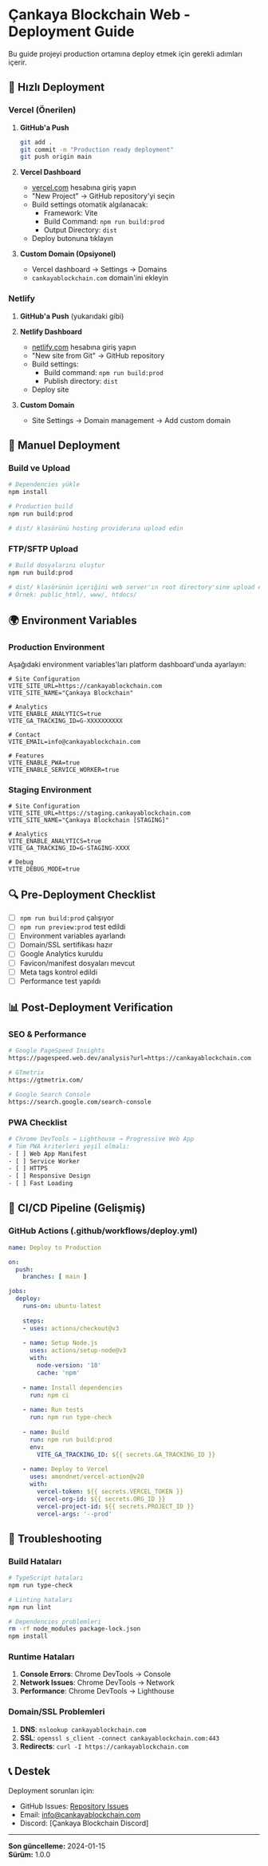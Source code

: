 # Çankaya Blockchain Web - Deployment Guide

Bu guide projeyi production ortamına deploy etmek için gerekli adımları içerir.

## 🚀 Hızlı Deployment

### Vercel (Önerilen)

1. **GitHub'a Push**
   ```bash
   git add .
   git commit -m "Production ready deployment"
   git push origin main
   ```

2. **Vercel Dashboard**
   - [vercel.com](https://vercel.com) hesabına giriş yapın
   - "New Project" → GitHub repository'yi seçin
   - Build settings otomatik algılanacak:
     - Framework: Vite
     - Build Command: `npm run build:prod`
     - Output Directory: `dist`
   - Deploy butonuna tıklayın

3. **Custom Domain (Opsiyonel)**
   - Vercel dashboard → Settings → Domains
   - `cankayablockchain.com` domain'ini ekleyin

### Netlify

1. **GitHub'a Push** (yukarıdaki gibi)

2. **Netlify Dashboard**
   - [netlify.com](https://netlify.com) hesabına giriş yapın
   - "New site from Git" → GitHub repository
   - Build settings:
     - Build command: `npm run build:prod`
     - Publish directory: `dist`
   - Deploy site

3. **Custom Domain**
   - Site Settings → Domain management → Add custom domain

## 🔧 Manuel Deployment

### Build ve Upload

```bash
# Dependencies yükle
npm install

# Production build
npm run build:prod

# dist/ klasörünü hosting providerına upload edin
```

### FTP/SFTP Upload

```bash
# Build dosyalarını oluştur
npm run build:prod

# dist/ klasörünün içeriğini web server'ın root directory'sine upload et
# Örnek: public_html/, www/, htdocs/
```

## 🌍 Environment Variables

### Production Environment

Aşağıdaki environment variables'ları platform dashboard'unda ayarlayın:

```env
# Site Configuration
VITE_SITE_URL=https://cankayablockchain.com
VITE_SITE_NAME="Çankaya Blockchain"

# Analytics
VITE_ENABLE_ANALYTICS=true
VITE_GA_TRACKING_ID=G-XXXXXXXXXX

# Contact
VITE_EMAIL=info@cankayablockchain.com

# Features
VITE_ENABLE_PWA=true
VITE_ENABLE_SERVICE_WORKER=true
```

### Staging Environment

```env
# Site Configuration
VITE_SITE_URL=https://staging.cankayablockchain.com
VITE_SITE_NAME="Çankaya Blockchain [STAGING]"

# Analytics
VITE_ENABLE_ANALYTICS=true
VITE_GA_TRACKING_ID=G-STAGING-XXXX

# Debug
VITE_DEBUG_MODE=true
```

## 🔍 Pre-Deployment Checklist

- [ ] `npm run build:prod` çalışıyor
- [ ] `npm run preview:prod` test edildi
- [ ] Environment variables ayarlandı
- [ ] Domain/SSL sertifikası hazır
- [ ] Google Analytics kuruldu
- [ ] Favicon/manifest dosyaları mevcut
- [ ] Meta tags kontrol edildi
- [ ] Performance test yapıldı

## 📊 Post-Deployment Verification

### SEO & Performance

```bash
# Google PageSpeed Insights
https://pagespeed.web.dev/analysis?url=https://cankayablockchain.com

# GTmetrix
https://gtmetrix.com/

# Google Search Console
https://search.google.com/search-console
```

### PWA Checklist

```bash
# Chrome DevTools → Lighthouse → Progressive Web App
# Tüm PWA kriterleri yeşil olmalı:
- [ ] Web App Manifest
- [ ] Service Worker
- [ ] HTTPS
- [ ] Responsive Design
- [ ] Fast Loading
```

## 🔄 CI/CD Pipeline (Gelişmiş)

### GitHub Actions (.github/workflows/deploy.yml)

```yaml
name: Deploy to Production

on:
  push:
    branches: [ main ]

jobs:
  deploy:
    runs-on: ubuntu-latest
    
    steps:
    - uses: actions/checkout@v3
    
    - name: Setup Node.js
      uses: actions/setup-node@v3
      with:
        node-version: '18'
        cache: 'npm'
    
    - name: Install dependencies
      run: npm ci
    
    - name: Run tests
      run: npm run type-check
    
    - name: Build
      run: npm run build:prod
      env:
        VITE_GA_TRACKING_ID: ${{ secrets.GA_TRACKING_ID }}
    
    - name: Deploy to Vercel
      uses: amondnet/vercel-action@v20
      with:
        vercel-token: ${{ secrets.VERCEL_TOKEN }}
        vercel-org-id: ${{ secrets.ORG_ID }}
        vercel-project-id: ${{ secrets.PROJECT_ID }}
        vercel-args: '--prod'
```

## 🚨 Troubleshooting

### Build Hataları

```bash
# TypeScript hataları
npm run type-check

# Linting hataları
npm run lint

# Dependencies problemleri
rm -rf node_modules package-lock.json
npm install
```

### Runtime Hataları

1. **Console Errors**: Chrome DevTools → Console
2. **Network Issues**: Chrome DevTools → Network
3. **Performance**: Chrome DevTools → Lighthouse

### Domain/SSL Problemleri

1. **DNS**: `nslookup cankayablockchain.com`
2. **SSL**: `openssl s_client -connect cankayablockchain.com:443`
3. **Redirects**: `curl -I https://cankayablockchain.com`

## 📞 Destek

Deployment sorunları için:
- GitHub Issues: [Repository Issues](https://github.com/cankayablockchain/web/issues)
- Email: info@cankayablockchain.com
- Discord: [Çankaya Blockchain Discord]

---

**Son güncelleme:** 2024-01-15  
**Sürüm:** 1.0.0 